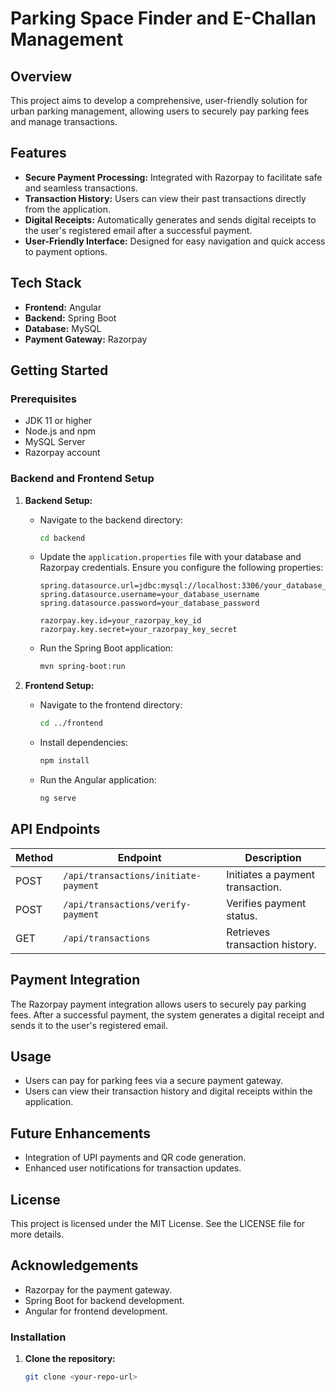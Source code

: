 # Parking Space Finder and E-Challan Management

## Overview
This project aims to develop a comprehensive, user-friendly solution for urban parking management, allowing users to securely pay parking fees and manage transactions.

## Features

- **Secure Payment Processing:** Integrated with Razorpay to facilitate safe and seamless transactions.
- **Transaction History:** Users can view their past transactions directly from the application.
- **Digital Receipts:** Automatically generates and sends digital receipts to the user's registered email after a successful payment.
- **User-Friendly Interface:** Designed for easy navigation and quick access to payment options.

## Tech Stack

- **Frontend:** Angular
- **Backend:** Spring Boot
- **Database:** MySQL
- **Payment Gateway:** Razorpay

## Getting Started

### Prerequisites

- JDK 11 or higher
- Node.js and npm
- MySQL Server
- Razorpay account

### Backend and Frontend Setup

1. **Backend Setup:**
   - Navigate to the backend directory:
     ```bash
     cd backend
     ```
   - Update the `application.properties` file with your database and Razorpay credentials. Ensure you configure the following properties:
     ```properties
     spring.datasource.url=jdbc:mysql://localhost:3306/your_database_name
     spring.datasource.username=your_database_username
     spring.datasource.password=your_database_password

     razorpay.key.id=your_razorpay_key_id
     razorpay.key.secret=your_razorpay_key_secret
     ```
   - Run the Spring Boot application:
     ```bash
     mvn spring-boot:run
     ```

2. **Frontend Setup:**
   - Navigate to the frontend directory:
     ```bash
     cd ../frontend
     ```
   - Install dependencies:
     ```bash
     npm install
     ```
   - Run the Angular application:
     ```bash
     ng serve
     ```

## API Endpoints

| Method | Endpoint                              | Description                           |
|--------|---------------------------------------|---------------------------------------|
| POST   | `/api/transactions/initiate-payment` | Initiates a payment transaction.      |
| POST   | `/api/transactions/verify-payment`   | Verifies payment status.              |
| GET    | `/api/transactions`                   | Retrieves transaction history.        |

## Payment Integration
The Razorpay payment integration allows users to securely pay parking fees. After a successful payment, the system generates a digital receipt and sends it to the user's registered email.

## Usage
- Users can pay for parking fees via a secure payment gateway.
- Users can view their transaction history and digital receipts within the application.

## Future Enhancements
- Integration of UPI payments and QR code generation.
- Enhanced user notifications for transaction updates.

## License
This project is licensed under the MIT License. See the LICENSE file for more details.

## Acknowledgements
- Razorpay for the payment gateway.
- Spring Boot for backend development.
- Angular for frontend development.
### Installation

1. **Clone the repository:**

   ```bash
   git clone <your-repo-url>
   
